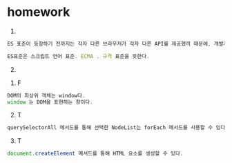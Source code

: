 # homework

1.

```javascript
ES 표준이 등장하기 전까지는 각자 다른 브라우저가 각자 다른 API를 제공했끼 때문에, 개발자들은 브라우저 별로 다른 스크립트를 작성했어야 했다. ES표준이 등장한 이후로 브루아저 들이 해당 표준을 지키게 되어 통일성 있는 코드를 작성할 수 있게 되었다.

ES표준은 스크립트 언어 표준. ECMA . 규격 표준을 뜻한다.

```





2.

1) F

```javascript
DOM의 최상위 객체는 window다.
window 는 DOM을 표현하는 창이다.
```

2) T

```javascript
querySelectorAll 메서드를 통해 선택한 NodeList는 forEach 메서드를 사용할 수 있다.
```

3) T

```javascript
document.createElement 메서드를 통해 HTML 요소를 생성할 수 있다.
```











